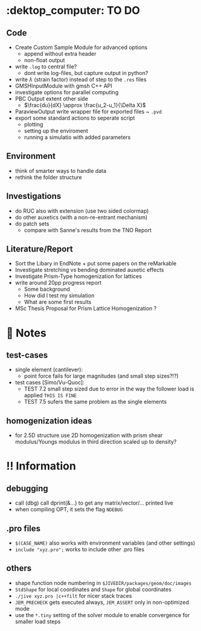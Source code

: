 # :dektop_computer: TO DO 
## Code
- Create Custom Sample Module for advanced options
  - append without extra header
  - non-float output
- write `.log` to central file?
  - dont write log-files, but capture output in python?
- write $\lambda$ (strain factor) instead of step to the `.res` files
- GMSHInputModule with gmsh C++ API
- investigate options for parallel computing
- PBC Output extent other side
  - $\frac{du}{dX} \approx \frac{u_2-u_1}{\Delta X}$
- ParaviewOutput write wrapper file for exported files ~ `.pvd`
- export some standard actions to seperate script
  - plotting
  - setting up the enviroment
  - running a simulatio with added parameters
## Environment
- think of smarter ways to handle data
- rethink the folder structure
## Investigations
- do RUC also with extension (use two sided colormap)
- do other auxetics (with a non-re-entrant mechanism)
- do patch sets
  - compare with Sanne's results from the TNO Report
## Literature/Report
- Sort the Libary in EndNote + put some papers on the reMarkable
- Investigate stretching vs bending dominated auxetic effects
- Investigate Prism-Type homogenization for lattices
- write around 20pp progress report
  - Some background
  - How did I test my simulation
  - What are some first results
- MSc Thesis Proposal for Prism Lattice Homogenization ?

# :scroll: Notes
## test-cases
- single element (cantilever):
  - point force fails for large magnitudes (and small step sizes?!?)
- test cases [Simo/Vu-Quoc]:
  - TEST 7.2 small step sized due to error in the way the follower load is applied `THIS IS FINE`
  - TEST 7.5 sufers the same problem as the single elements
## homogenization ideas
- for 2.5D structure use 2D homogenization with prism shear modulus/Youngs modulus in third direction scaled up to density?
 
# :bangbang: Information
## debugging
- call (dbg) call dprint(&...) to get any matrix/vector/... printed live
- when compiling OPT, it sets the flag `NDEBUG`
## .pro files
- `$(CASE_NAME)` also works with environment variables (and other settings)
- `include "xyz.pro";` works to include other .pro files
## others
- shape function node numbering in `$JIVEDIR/packages/geom/doc/images`
- `StdShape` for local coordinates and `Shape` for global coordinates
- `./jive xyz.pro |c++filt` for nicer stack traces
- `JEM_PRECHECK` gets executed always, `JEM_ASSERT` only in non-optimized mode
- use the `*.tiny` setting of the solver module to enable convergence for smaller load steps